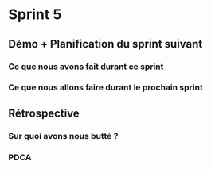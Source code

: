 # Sprint 5

## Démo + Planification du sprint suivant

### Ce que nous avons fait durant ce sprint


### Ce que nous allons faire durant le prochain sprint


## Rétrospective

### Sur quoi avons nous butté ?



### PDCA